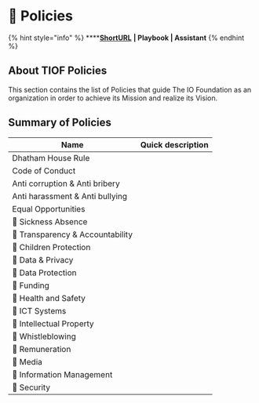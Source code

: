 # 🚧 Policies

{% hint style="info" %}
****[**ShortURL**](https://tiof.click/TIOFPolicies) **| Playbook | Assistant**
{% endhint %}

## About TIOF Policies

This section contains the list of Policies that guide The IO Foundation as an organization in order to achieve its Mission and realize its Vision.

## Summary of Policies

| Name                             | Quick description |
| -------------------------------- | ----------------- |
| Dhatham House Rule               |                   |
| Code of Conduct                  |                   |
| Anti corruption & Anti bribery   |                   |
| Anti harassment & Anti bullying  |                   |
| Equal Opportunities              |                   |
| 🚧 Sickness Absence              |                   |
| 🚧 Transparency & Accountability |                   |
| 🚧 Children Protection           |                   |
| 🚧 Data & Privacy                |                   |
| 🚧 Data Protection               |                   |
| 🚧 Funding                       |                   |
| 🚧 Health and Safety             |                   |
| 🚧 ICT Systems                   |                   |
| 🚧 Intellectual Property         |                   |
| 🚧 Whistleblowing                |                   |
| 🚧 Remuneration                  |                   |
| 🚧 Media                         |                   |
| 🚧 Information Management        |                   |
| 🚧 Security                      |                   |

